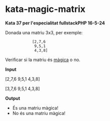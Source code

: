 # kata-magic-matrix

**Kata 37 per l'especialitat fullstackPHP 16-5-24**

Donada una matriu 3x3, per exemple:

                [2,7,6
                 9,5,1
                 4,3,8]

Verificar si la matriu és [màgica](https://en.wikipedia.org/wiki/Magic_square) o no.

**Input**

  [2,7,6
   9,5,1
   4,3,8]

  [3,7,6
   9,5,1 
   4,3,8]

**Output**

 - És una matriu màgica!
 - No és una matriu màgica!
